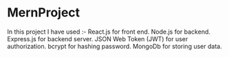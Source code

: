 # MernProject
In this project I have used :-
React.js for front end.
Node.js for backend.
Express.js for backend server.
JSON Web Token (JWT) for user authorization.
bcrypt for hashing password.
MongoDb for storing user data.
